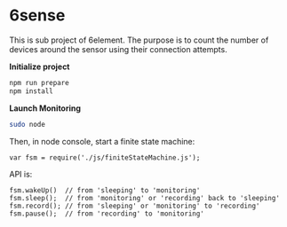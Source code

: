 # 6sense

This is sub project of 6element. The purpose is to count the number of devices around the sensor using their connection attempts.

**Initialize project**

```bash
npm run prepare
npm install
```

**Launch Monitoring**
```bash
sudo node
```
Then, in node console, start a finite state machine:
```
var fsm = require('./js/finiteStateMachine.js');
```

API is:
```
fsm.wakeUp()  // from 'sleeping' to 'monitoring'
fsm.sleep();  // from 'monitoring' or 'recording' back to 'sleeping'
fsm.record(); // from 'sleeping' or 'monitoring' to 'recording'
fsm.pause();  // from 'recording' to 'monitoring'
```




